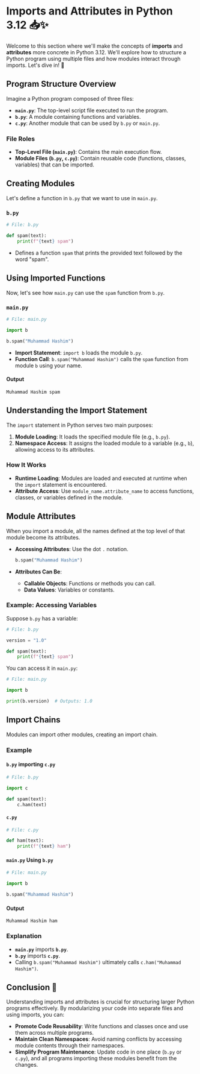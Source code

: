 # Imports and Attributes in Python 3.12 📥✨

Welcome to this section where we'll make the concepts of **imports** and **attributes** more concrete in Python 3.12. We'll explore how to structure a Python program using multiple files and how modules interact through imports. Let's dive in! 🚀

## Program Structure Overview 

Imagine a Python program composed of three files:

- **`main.py`**: The top-level script file executed to run the program.
- **`b.py`**: A module containing functions and variables.
- **`c.py`**: Another module that can be used by `b.py` or `main.py`.

### File Roles

- **Top-Level File (`main.py`)**: Contains the main execution flow.
- **Module Files (`b.py`, `c.py`)**: Contain reusable code (functions, classes, variables) that can be imported.


## Creating Modules 

Let's define a function in `b.py` that we want to use in `main.py`.

### `b.py`

```python
# File: b.py

def spam(text):
    print(f"{text} spam")
```

- Defines a function `spam` that prints the provided text followed by the word "spam".


## Using Imported Functions 

Now, let's see how `main.py` can use the `spam` function from `b.py`.

### `main.py`

```python
# File: main.py

import b

b.spam("Muhammad Hashim")
```

- **Import Statement**: `import b` loads the module `b.py`.
- **Function Call**: `b.spam("Muhammad Hashim")` calls the `spam` function from module `b` using your name.

#### Output

```
Muhammad Hashim spam
```


## Understanding the Import Statement 

The `import` statement in Python serves two main purposes:

1. **Module Loading**: It loads the specified module file (e.g., `b.py`).
2. **Namespace Access**: It assigns the loaded module to a variable (e.g., `b`), allowing access to its attributes.

### How It Works

- **Runtime Loading**: Modules are loaded and executed at runtime when the `import` statement is encountered.
- **Attribute Access**: Use `module_name.attribute_name` to access functions, classes, or variables defined in the module.


## Module Attributes 

When you import a module, all the names defined at the top level of that module become its attributes.

- **Accessing Attributes**: Use the dot `.` notation.

  ```python
  b.spam("Muhammad Hashim")
  ```

- **Attributes Can Be**:
  - **Callable Objects**: Functions or methods you can call.
  - **Data Values**: Variables or constants.

### Example: Accessing Variables

Suppose `b.py` has a variable:

```python
# File: b.py

version = "1.0"

def spam(text):
    print(f"{text} spam")
```

You can access it in `main.py`:

```python
# File: main.py

import b

print(b.version)  # Outputs: 1.0
```


## Import Chains 

Modules can import other modules, creating an import chain.

### Example

#### `b.py` importing `c.py`

```python
# File: b.py

import c

def spam(text):
    c.ham(text)
```

#### `c.py`

```python
# File: c.py

def ham(text):
    print(f"{text} ham")
```

#### `main.py` Using `b.py`

```python
# File: main.py

import b

b.spam("Muhammad Hashim")
```

#### Output

```
Muhammad Hashim ham
```

### Explanation

- **`main.py`** imports **`b.py`**.
- **`b.py`** imports **`c.py`**.
- Calling `b.spam("Muhammad Hashim")` ultimately calls `c.ham("Muhammad Hashim")`.


## Conclusion 🎉

Understanding imports and attributes is crucial for structuring larger Python programs effectively. By modularizing your code into separate files and using imports, you can:

- **Promote Code Reusability**: Write functions and classes once and use them across multiple programs.
- **Maintain Clean Namespaces**: Avoid naming conflicts by accessing module contents through their namespaces.
- **Simplify Program Maintenance**: Update code in one place (`b.py` or `c.py`), and all programs importing these modules benefit from the changes.

